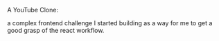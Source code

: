 A YouTube Clone:

a complex frontend challenge I started building as a way for me to get a good grasp
of the react workflow.